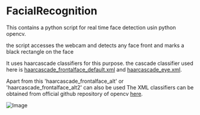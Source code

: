 # FacialRecognition

This contains a python script for real time face detection usin python opencv.

the script accesses the webcam and detects any face front and marks a black rectangle on the face

It uses haarcascade classifiers for this purpose. the cascade classifier used here is [haarcascade_frontalface_default.xml](https://github.com/wackytank/Face-Detection/blob/master/haarcascade_frontalface_default.xml) and [haarcascade_eye.xml](https://github.com/wackytank/Face-Detection/blob/master/haarcascade_eye.xml).


Apart from this 'haarcascade_frontalface_alt' or 'haarcascade_frontalface_alt2' can also be used
The XML classifiers can be obtained from official github repository of opencv [here](https://github.com/opencv/opencv/tree/master/data/haarcascades).

![Image](https://github.com/wackytank/Face-Detection/blob/master/Screenshot%20from%202018-03-12%2003-45-22.png?raw=true "Face Recogniton")
